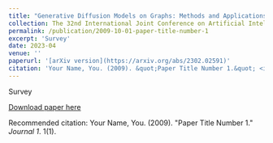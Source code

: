 ```yaml
---
title: "Generative Diffusion Models on Graphs: Methods and Applications"
collection: The 32nd International Joint Conference on Artificial Intelligence (IJCAI)
permalink: /publication/2009-10-01-paper-title-number-1
excerpt: 'Survey'
date: 2023-04
venue: ''
paperurl: '[arXiv version](https://arxiv.org/abs/2302.02591)'
citation: 'Your Name, You. (2009). &quot;Paper Title Number 1.&quot; <i>Journal 1</i>. 1(1).'
---
```

Survey

[Download paper here](https://arxiv.org/abs/2302.02591)

Recommended citation: Your Name, You. (2009). "Paper Title Number 1." <i>Journal 1</i>. 1(1).
